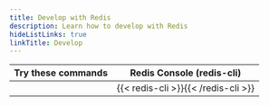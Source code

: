 ```yaml
---
title: Develop with Redis
description: Learn how to develop with Redis
hideListLinks: true
linkTitle: Develop
---
```


| Try these commands                       |  Redis Console (redis-cli)           |
|:-----                                    |-----                                 |
|                                          | {{< redis-cli >}}{{< /redis-cli >}}  |